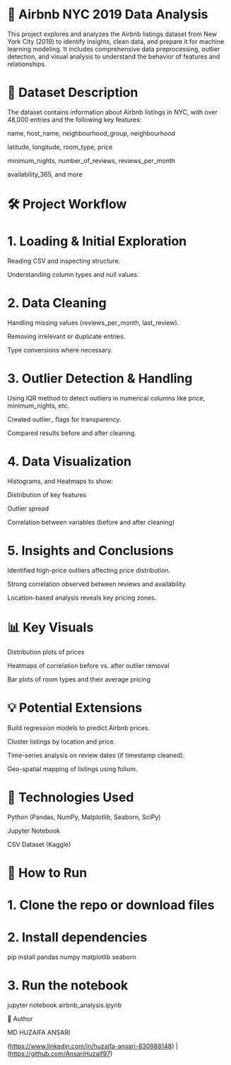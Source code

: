 # 🏡 Airbnb NYC 2019 Data Analysis

This project explores and analyzes the Airbnb listings dataset from New York City (2019) to identify insights, clean data, and prepare it for machine learning modeling. It includes comprehensive data preprocessing, outlier detection, and visual analysis to understand the behavior of features and relationships.

# 📁 Dataset Description

The dataset contains information about Airbnb listings in NYC, with over 48,000 entries and the following key features:

name, host_name, neighbourhood_group, neighbourhood

latitude, longitude, room_type, price

minimum_nights, number_of_reviews, reviews_per_month

availability_365, and more

# 🛠️ Project Workflow

# 1. Loading & Initial Exploration

Reading CSV and inspecting structure.

Understanding column types and null values.

# 2. Data Cleaning

Handling missing values (reviews_per_month, last_review).

Removing irrelevant or duplicate entries.

Type conversions where necessary.

# 3. Outlier Detection & Handling

Using IQR method to detect outliers in numerical columns like price, minimum_nights, etc.

Created outlier_<column> flags for transparency.

Compared results before and after cleaning.

# 4. Data Visualization

Histograms, and Heatmaps to show:

Distribution of key features

Outlier spread

Correlation between variables (before and after cleaning)

# 5. Insights and Conclusions

Identified high-price outliers affecting price distribution.

Strong correlation observed between reviews and availability.

Location-based analysis reveals key pricing zones.

# 📊 Key Visuals

Distribution plots of prices

Heatmaps of correlation before vs. after outlier removal

Bar plots of room types and their average pricing

# 💡 Potential Extensions

Build regression models to predict Airbnb prices.

Cluster listings by location and price.

Time-series analysis on review dates (if timestamp cleaned).

Geo-spatial mapping of listings using folium.

# 🔧 Technologies Used
Python (Pandas, NumPy, Matplotlib, Seaborn, SciPy)

Jupyter Notebook

CSV Dataset (Kaggle)

# 📂 How to Run

# 1. Clone the repo or download files
# 2. Install dependencies

pip install pandas numpy matplotlib seaborn

# 3. Run the notebook

jupyter notebook airbnb_analysis.ipynb

📌 Author

MD HUZAIFA ANSARI

(https://www.linkedin.com/in/huzaifa-ansari-830988148) | (https://github.com/AnsariHuzaif97)



